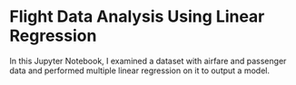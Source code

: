# Flight Data Analysis Using Linear Regression
In this Jupyter Notebook, I examined a dataset with airfare and passenger data and performed multiple linear regression on it to output a model.
